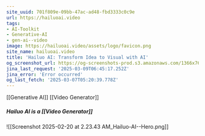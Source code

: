 ```yaml
---
site_uuid: 701f809e-09bb-47ac-ad48-fbd3333c0c9e
url: https://hailuoai.video
tags:
- AI-Toolkit
- Generative-AI
- gen-ai--video
image: https://hailuoai.video/assets/logo/favicon.png
site_name: hailuoai.video
title: 'Hailuo AI: Transform Idea to Visual with AI'
og_screenshot_url: https://og-screenshots-prod.s3.amazonaws.com/1366x768/80/false/5edb0d0b07d2f5fe341d6fcd488b11ab9231c7172cb81ca9a927e19cb6f65ff1.jpeg
jina_last_request: '2025-03-09T06:45:17.252Z'
jina_error: 'Error occurred'
og_last_fetch: '2025-03-07T05:20:39.778Z'
---
```

[[Generative AI]] 
[[Video Generator]]

##### Hailuo AI is a [[Video Generator]]
![[Screenshot 2025-02-20 at 2.23.43 AM_Hailuo-AI--Hero.png]]
